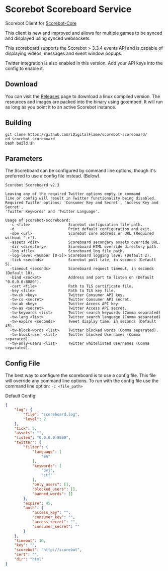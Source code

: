 # Scorebot Scoreboard Service

Scorebot Client for [Scorebot-Core](https://github.com/iDigitalFlame/scorebot-core)

This client is new and improved and allows for multiple games to be synced and displayed
using synced websockets.

This scoreboard supports the Scorebot > 3.3.4 events API and is capable of displaying videos, messages and event
window popups.

Twitter integration is also enabled in this version. Add your API keys into the config to enable it.

## Download

You can visit the [Releases](https://github.com/iDigitalFlame/scorebot-scoreboard/releases) page to download a linux
compiled version. The resources and images are packed into the binary using go:embed. It will run as long as you point
it to an active Scorebot instance.

## Building

```shell
git clone https://github.com/iDigitalFlame/scorebot-scoreboard/
cd scorebot-scoreboard
bash build.sh
```

## Parameters

The Scoreboard can be configured by command line options, though it's preferred to use a config file instead. (Below).

```text
Scorebot Scoreboard v2.3

Leaving any of the required Twitter options empty in command
line or config will result in Twitter functionality being disabled.
Required Twitter options: 'Consumer Key and Secret', 'Access Key and Secret',
'Twitter Keywords' and 'Twitter Language'.

Usage of scorebot-scoreboard:
  -c <file>                 Scorebot configuration file path.
  -d                        Print default configuration and exit.
  -sbe <url>                Scorebot core address or URL (Required without "-c").
  -assets <dir>             Scoreboard secondary assets override URL.
  -dir <directory>          Scoreboard HTML override directory path.
  -log <file>               Scoreboard log file path.
  -log-level <number [0-5]> Scoreboard logging level (Default 2).
  -tick <seconds>           Scorebot poll tate, in seconds (Default 5).
  -timeout <seconds>        Scoreboard request timeout, in seconds (Default 10).
  -bind <socket>            Address and port to listen on (Default "0.0.0.0:8080").
  -cert <file>              Path to TLS certificate file.
  -key <file>               Path to TLS key file.
  -tw-ck <key>              Twitter Consumer API key.
  -tw-cs <secret>           Twitter Consumer API secret.
  -tw-ak <key>              Twitter Access API key.
  -tw-as <secret>           Twitter Access API secret.
  -tw-keywords <list>       Twitter search keywords (Comma separated)
  -tw-lang <list>           Twitter search language (Comma separated)
  -tw-expire <seconds>      Tweet display time, in seconds (Default 45).
  -tw-block-words <list>    Twitter blocked words (Comma separated).
  -tw-block-user <list>     Twitter blocked Usernames (Comma separated).
  -tw-only-users <list>     Twitter whitelisted Usernames (Comma separated).
```

## Config File

The best way to configure the scoreboard is to use a config file. This file will override any command line options.
To run with the config file use the command line option: `-c <file_path>`

Default Config:

```json
{
    "log": {
        "file": "scoreboard.log",
        "level": 2
    },
    "tick": 5,
    "assets": "",
    "listen": "0.0.0.0:8080",
    "twitter": {
        "filter": {
            "language": [
                "en"
            ],
            "keywords": [
                "pvj",
                "ctf"
            ],
            "only_users": [],
            "blocked_users": [],
            "banned_words": []
        },
        "expire": 45,
        "auth": {
            "access_key": "",
            "consumer_key": "",
            "access_secret": "",
            "consumer_secret": ""
        }
    },
    "timeout": 10,
    "key": "",
    "scorebot": "http://scorebot",
    "cert": "",
    "dir": "html"
}
```
